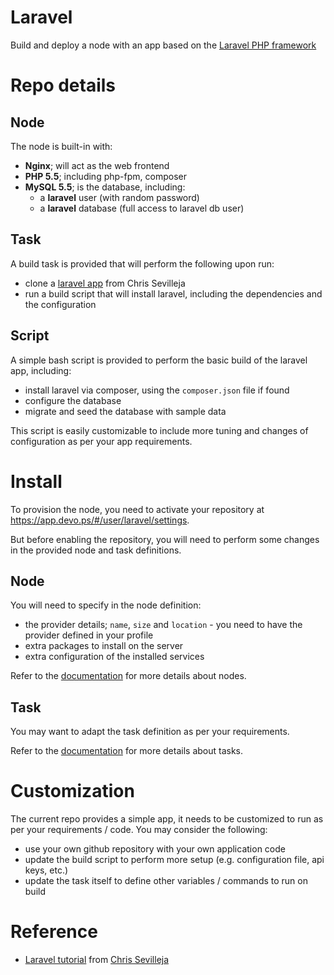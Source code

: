 # Laravel

Build and deploy a node with an app based on the [Laravel PHP framework](http://laravel.com)

# Repo details

## Node

The node is built-in with:

- __Nginx__; will act as the web frontend
- __PHP 5.5__; including php-fpm, composer
- __MySQL 5.5__; is the database, including:
    - a __laravel__ user (with random password)
    - a __laravel__ database (full access to laravel db user)

## Task

A build task is provided that will perform the following upon run:

- clone a [laravel app](https://github.com/scotch-io/laravel-angular-comment-app) from Chris Sevilleja
- run a build script that will install laravel, including the dependencies and the configuration

## Script

A simple bash script is provided to perform the basic build of the laravel app, including:

- install laravel via composer, using the `composer.json` file if found
- configure the database
- migrate and seed the database with sample data

This script is easily customizable to include more tuning and changes of configuration as per your app requirements.

# Install

To provision the node, you need to activate your repository at https://app.devo.ps/#/user/laravel/settings.

But before enabling the repository, you will need to perform some changes in the provided node and task definitions.

## Node

You will need to specify in the node definition:

- the provider details; `name`, `size` and `location` - you need to have the provider defined in your profile
- extra packages to install on the server
- extra configuration of the installed services

Refer to the [documentation](http://docs.devo.ps/manual/nodes) for more details about nodes.

## Task

You may want to adapt the task definition as per your requirements.

Refer to the [documentation](http://docs.devo.ps/manual/tasks) for more details about tasks.

# Customization

The current repo provides a simple app, it needs to be customized to run as per your requirements / code. You may consider the following:

- use your own github repository with your own application code
- update the build script to perform more setup (e.g. configuration file, api keys, etc.)
- update the task itself to define other variables / commands to run on build

# Reference

- [Laravel tutorial](http://scotch.io/tutorials/php/create-a-laravel-and-angular-single-page-comment-application) from [Chris Sevilleja](http://scotch.io/author/chris)

